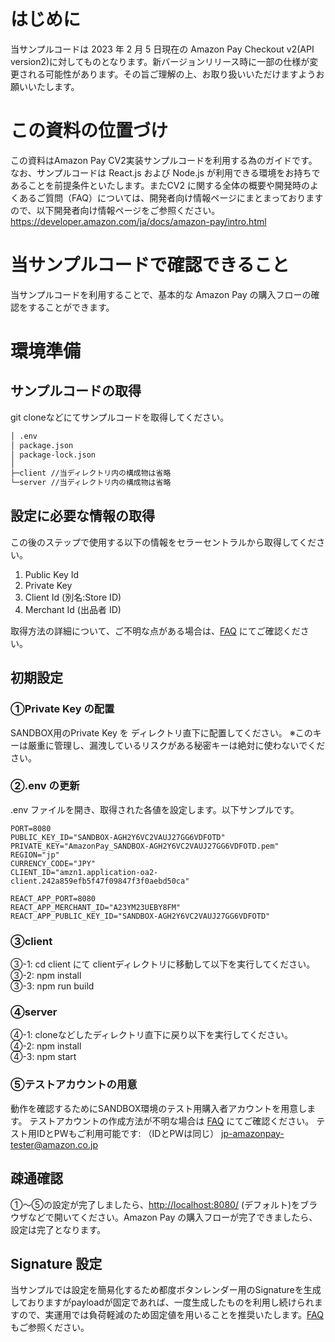 # はじめに
当サンプルコードは 2023 年 2 月 5 日現在の Amazon Pay Checkout v2(API version2)に対してものとなります。新バージョンリリース時に一部の仕様が変更される可能性があります。その旨ご理解の上、お取り扱いいただけますようお願いいたします。

# この資料の位置づけ
この資料はAmazon Pay CV2実装サンプルコードを利用する為のガイドです。なお、サンプルコードは React.js および Node.js が利用できる環境をお持ちであることを前提条件といたします。またCV2 に関する全体の概要や開発時のよくあるご質問（FAQ）については、開発者向け情報ページにまとまっておりますので、以下開発者向け情報ページをご参照ください。  
https://developer.amazon.com/ja/docs/amazon-pay/intro.html

# 当サンプルコードで確認できること
当サンプルコードを利用することで、基本的な Amazon Pay の購入フローの確認をすることができます。  
 
 
# 環境準備
## サンプルコードの取得
git cloneなどにてサンプルコードを取得してください。

```sh
│ .env
│ package.json
│ package-lock.json
│
├─client //当ディレクトリ内の構成物は省略
└─server //当ディレクトリ内の構成物は省略

```

## 設定に必要な情報の取得
この後のステップで使用する以下の情報をセラーセントラルから取得してください。

1. Public Key Id
2. Private Key
3. Client Id (別名:Store ID) 
4. Merchant Id (出品者 ID) 


取得方法の詳細について、ご不明な点がある場合は、[FAQ](http://amazonpay-integration.amazon.co.jp/amazonpay-faq-v2/detail.html?id=QA-59) にてご確認ください。

## 初期設定
### ①Private Key の配置
SANDBOX用のPrivate Key を ディレクトリ直下に配置してください。
※このキーは厳重に管理し、漏洩しているリスクがある秘密キーは絶対に使わないでください。
### ②.env の更新
.env ファイルを開き、取得された各値を設定します。以下サンプルです。

```
PORT=8080
PUBLIC_KEY_ID="SANDBOX-AGH2Y6VC2VAUJ27GG6VDFOTD" 
PRIVATE_KEY="AmazonPay_SANDBOX-AGH2Y6VC2VAUJ27GG6VDFOTD.pem"
REGION="jp"
CURRENCY_CODE="JPY"
CLIENT_ID="amzn1.application-oa2-client.242a859efb5f47f09847f3f0aebd50ca"

REACT_APP_PORT=8080
REACT_APP_MERCHANT_ID="A23YM23UEBY8FM"
REACT_APP_PUBLIC_KEY_ID="SANDBOX-AGH2Y6VC2VAUJ27GG6VDFOTD"
```

### ③client
③-1: cd client にて clientディレクトリに移動して以下を実行してください。  
③-2: npm install  
③-3: npm run build  


### ④server
④-1: cloneなどしたディレクトリ直下に戻り以下を実行してください。  
④-2: npm install  
④-3: npm start  

### ⑤テストアカウントの用意
動作を確認するためにSANDBOX環境のテスト用購入者アカウントを用意します。
テストアカウントの作成方法が不明な場合は [FAQ](http://amazonpay-integration.amazon.co.jp/amazonpay-faq-v2/detail.html?id=QA-10) にてご確認ください。
テスト用IDとPWもご利用可能です: （IDとPWは同じ） jp-amazonpay-tester@amazon.co.jp

## 疎通確認
①～⑤の設定が完了しましたら、[http://localhost:8080/](http://localhost:8080/) (デフォルト)をブラウザなどで開いてください。Amazon Pay の購入フローが完了できましたら、設定は完了となります。

## Signature 設定
当サンプルでは設定を簡易化するため都度ボタンレンダー用のSignatureを生成しておりますがpayloadが固定であれば、一度生成したものを利用し続けられますので、実運用では負荷軽減のため固定値を用いることを推奨いたします。[FAQ](http://amazonpay-integration.amazon.co.jp/amazonpay-faq-v2/detail.html?id=QA-63) もご参照ください。

